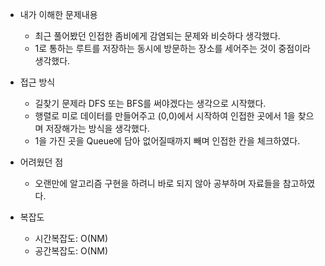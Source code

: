 * 내가 이해한 문제내용
  - 최근 풀어봤던 인접한 좀비에게 감염되는 문제와 비슷하다 생각했다.
  - 1로 통하는 루트를 저장하는 동시에 방문하는 장소를 세어주는 것이 중점이라 생각했다. 
  
* 접근 방식
  - 길찾기 문제라 DFS 또는 BFS를 써야겠다는 생각으로 시작했다.
  - 행렬로 미로 데이터를 만들어주고 (0,0)에서 시작하여 인접한 곳에서 1을 찾으며 저장해가는 방식을 생각했다. 
  - 1을 가진 곳을 Queue에 담아 없어질때까지 빼며 인접한 칸을 체크하였다. 
  
* 어려웠던 점
  - 오랜만에 알고리즘 구현을 하려니 바로 되지 않아 공부하며 자료들을 참고하였다.
  
* 복잡도
  - 시간복잡도: O(NM)
  - 공간복잡도: O(NM)

